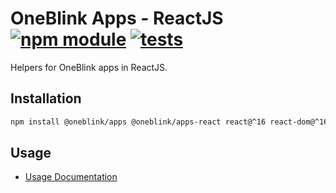 # OneBlink Apps - ReactJS [![npm module](https://img.shields.io/npm/v/@oneblink/apps-react.svg)](https://www.npmjs.com/package/@oneblink/apps-react) [![tests](https://github.com/oneblink/apps-react/actions/workflows/test.yml/badge.svg)](https://github.com/oneblink/apps-react/actions)

Helpers for OneBlink apps in ReactJS.

## Installation

```sh
npm install @oneblink/apps @oneblink/apps-react react@^16 react-dom@^16 react-router-dom@^5 --save
```

## Usage

- [Usage Documentation](./docs/README.md)
